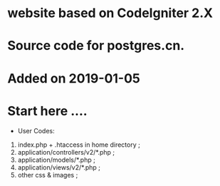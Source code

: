 # website based on CodeIgniter 2.X
# Source code for postgres.cn.
# Added on 2019-01-05
# Start here ....

- User Codes:
 1. index.php + .htaccess in home directory ;
 2. application/controllers/v2/*.php ;
 3. application/models/*.php ; 
 4. application/views/v2/*.php ; 
 5. other css & images ;
